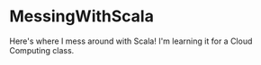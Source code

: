 # MessingWithScala

Here's where I mess around with Scala! I'm learning it for a Cloud Computing class.
